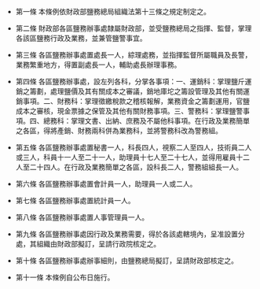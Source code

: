 * 第一條 本條例依財政部鹽務總局組織法第十三條之規定制定之。

* 第二條 財政部各區鹽務辦事處隸屬財政部，並受鹽務總局之指揮、監督，掌理各該區鹽務行政及業務，並兼管鹽警事宜。

* 第三條 各區鹽務辦事處置處長一人，綜理處務，並指揮監督所屬職員及長警，業務繁重地方，得置副處長一人，輔助處長辦理事務。

* 第四條 各區鹽務辦事處，設左列各科，分掌各事項：一、運銷科：掌理鹽斤運銷之籌劃，處理鹽價及其有關成本之審議，銷地庫坨之籌設管理及其他有關運銷事項。二、財務科：掌理徵繳稅款之稽核報解，業務資金之籌劃運用，官鹽成本之審核，現金票據之保管及其他有關財務事項。三、警務科：掌理鹽警事項。四、總務科：掌理文書、出納、庶務及不屬他科事項。在行政及業務簡單之各區，得將產銷、財務兩科併為業務科，並將警務科改為警務組。

* 第五條 各區鹽務辦事處置秘書一人，科長四人，視察二人至四人，技術員二人或三人，科員十一人至二十一人，助理員十七人至二十七人，並得用雇員十二人至二十四人。在行政及業務簡單之各區，設科長二人，警務組組長一人。

* 第六條 各區鹽務辦事處置會計員一人，助理員一人或二人。

* 第七條 各區鹽務辦事處置統計員一人。

* 第八條 各區鹽務辦事處置人事管理員一人。

* 第九條 各區鹽務辦事處因行政及業務需要，得於各該處轄境內，呈准設置分處，其組織由財政部擬訂，呈請行政院核定之。

* 第十條 各區鹽務辦事處辦事細則，由鹽務總局擬訂，呈請財政部核定之。

* 第十一條 本條例自公布日施行。

